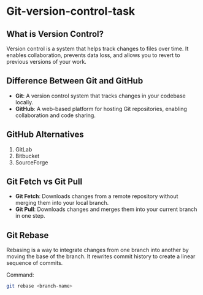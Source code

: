 # Git-version-control-task

## What is Version Control?

Version control is a system that helps track changes to files over time. It enables collaboration, prevents data loss, and allows you to revert to previous versions of your work.

## Difference Between Git and GitHub

- **Git**: A version control system that tracks changes in your codebase locally.
- **GitHub**: A web-based platform for hosting Git repositories, enabling collaboration and code sharing.

## GitHub Alternatives

1. GitLab
2. Bitbucket
3. SourceForge

## Git Fetch vs Git Pull

- **Git Fetch**: Downloads changes from a remote repository without merging them into your local branch.
- **Git Pull**: Downloads changes and merges them into your current branch in one step.

## Git Rebase

Rebasing is a way to integrate changes from one branch into another by moving the base of the branch. It rewrites commit history to create a linear sequence of commits.

Command:

```bash
git rebase <branch-name>

```
